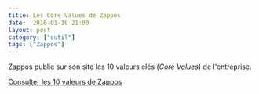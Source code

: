 ```yaml
---
title: Les Core Values de Zappos
date:  2016-01-18 21:00
layout: post
category: ["outil"]
tags: ["Zappos"]
---
```


Zappos publie sur son site les 10 valeurs clés (*Core Values*) de l'entreprise.

[Consulter les 10 valeurs de Zappos](http://www.zapposinsights.com/about/core-values)
